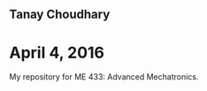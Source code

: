 Tanay Choudhary
----------------
April 4, 2016
==============

My repository for ME 433: Advanced Mechatronics.